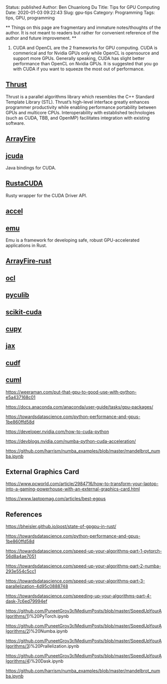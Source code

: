 Status: published
Author: Ben Chuanlong Du
Title: Tips for GPU Computing
Date: 2020-01-03 09:22:43
Slug: gpu-tips
Category: Programming
Tags: tips, GPU, programming

**
Things on this page are fragmentary and immature notes/thoughts of the author. 
It is not meant to readers but rather for convenient reference of the author and future improvement.
**
 
1. CUDA and OpenCL are the 2 frameworks for GPU computing.
    CUDA is commerical and for Nvidia GPUs only 
    while OpenCL is opensource and support more GPUs.
    Generally speaking, 
    CUDA has slight better performance than OpenCL on Nvidia GPUs.
    It is suggested that you go with CUDA if you want to squeeze the most out of performance.

## [Thrust](https://developer.nvidia.com/thrust)

Thrust is a parallel algorithms library which resembles the C++ Standard Template Library (STL). 
Thrust’s high-level interface greatly enhances programmer productivity 
while enabling performance portability between GPUs and multicore CPUs. 
Interoperability with established technologies (such as CUDA, TBB, and OpenMP) facilitates integration with existing software. 

## [ArrayFire](https://github.com/arrayfire/arrayfire)


## [jcuda](https://github.com/jcuda/jcuda)

Java bindings for CUDA.

## [RustaCUDA](https://github.com/bheisler/RustaCUDA)

Rusty wrapper for the CUDA Driver API.

## [accel](https://github.com/rust-accel/accel)

## [emu](https://github.com/calebwin/emu)

Emu is a framework for developing safe, robust GPU-accelerated applications in Rust. 

## [ArrayFire-rust](https://github.com/arrayfire/arrayfire-rust)

## [ocl](https://github.com/cogciprocate/ocl)

## [pyculib](https://github.com/numba/pyculib)

## [scikit-cuda](https://github.com/lebedov/scikit-cuda)

## [cupy](https://github.com/cupy/cupy)

## [jax](https://github.com/google/jax)

## [cudf](https://github.com/rapidsai/cudf)

## [cuml](https://github.com/rapidsai/cuml)

https://weeraman.com/put-that-gpu-to-good-use-with-python-e5a437168c01

https://docs.anaconda.com/anaconda/user-guide/tasks/gpu-packages/

https://towardsdatascience.com/python-performance-and-gpus-1be860ffd58d

https://developer.nvidia.com/how-to-cuda-python

https://devblogs.nvidia.com/numba-python-cuda-acceleration/

https://github.com/harrism/numba_examples/blob/master/mandelbrot_numba.ipynb

## External Graphics Card

https://www.pcworld.com/article/2984716/how-to-transform-your-laptop-into-a-gaming-powerhouse-with-an-external-graphics-card.html

https://www.laptopmag.com/articles/best-egpus

## References

https://bheisler.github.io/post/state-of-gpgpu-in-rust/

https://towardsdatascience.com/python-performance-and-gpus-1be860ffd58d

https://towardsdatascience.com/speed-up-your-algorithms-part-1-pytorch-56d8a4ae7051

https://towardsdatascience.com/speed-up-your-algorithms-part-2-numba-293e554c5cc1

https://towardsdatascience.com/speed-up-your-algorithms-part-3-parallelization-4d95c0888748

https://towardsdatascience.com/speeding-up-your-algorithms-part-4-dask-7c6ed79994ef

https://github.com/PuneetGrov3r/MediumPosts/blob/master/SpeedUpYourAlgorithms/1)%20PyTorch.ipynb

https://github.com/PuneetGrov3r/MediumPosts/blob/master/SpeedUpYourAlgorithms/2)%20Numba.ipynb

https://github.com/PuneetGrov3r/MediumPosts/blob/master/SpeedUpYourAlgorithms/3)%20Prallelization.ipynb

https://github.com/PuneetGrov3r/MediumPosts/blob/master/SpeedUpYourAlgorithms/4)%20Dask.ipynb

https://github.com/harrism/numba_examples/blob/master/mandelbrot_numba.ipynb
